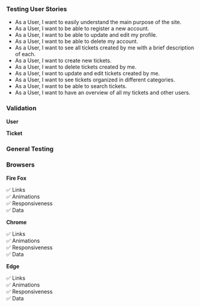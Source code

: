 ### Testing User Stories 

 - As a User, I want to easily understand the main purpose of the site.
 - As a User, I want to be able to register a new account.
 - As a User, I want to be able to update and edit my profile.
 - As a User, I want to be able to delete my account.
 - As a User, I want to see all tickets created by me with a brief description of each.
 - As a User, I want to create new tickets.
 - As a User, I want to delete tickets created by me.
 - As a User, I want to update and edit tickets created by me.
 - As a User, I want to see tickets organized in different categories.
 - As a User, I want to be able to search tickets.
 - As a User, I want to have an overview of all my tickets and other users. 

### Validation

**User** 


**Ticket** 

### General Testing


### Browsers

**Fire Fox**

 ✅ Links <br>
 ✅ Animations<br>
 ✅ Responsiveness<br>
 ✅ Data<br>

**Chrome**

 ✅ Links <br>
 ✅ Animations<br>
 ✅ Responsiveness<br>
 ✅ Data<br>

**Edge**

 ✅ Links <br>
 ✅ Animations<br>
 ✅ Responsiveness<br>
 ✅ Data<br>
